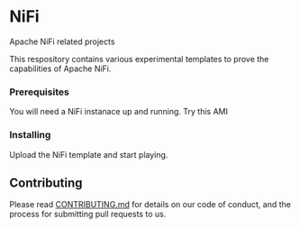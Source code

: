 # NiFi

Apache NiFi related projects

This respository contains various experimental templates to prove the capabilities of Apache NiFi.

### Prerequisites

You will need a NiFi instanace up and running. Try this AMI 

### Installing

Upload the NiFi template and start playing.

## Contributing

Please read [CONTRIBUTING.md](https://gist.github.com/PurpleBooth/b24679402957c63ec426) for details on our code of conduct, and the process for submitting pull requests to us.

